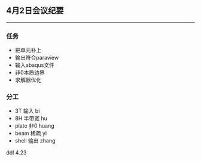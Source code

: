 ## 4月2日会议纪要  
---
### 任务
+ 把单元补上
+ 输出符合paraview
+ 输入abaqus文件
+ 非0本质边界
+ 求解器优化

### 分工
+ 3T	输入	bi
+ 8H	半带宽	hu
+ plate	非0	huang
+ beam	稀疏	yi
+ shell	输出	zhang

ddl 4.23
